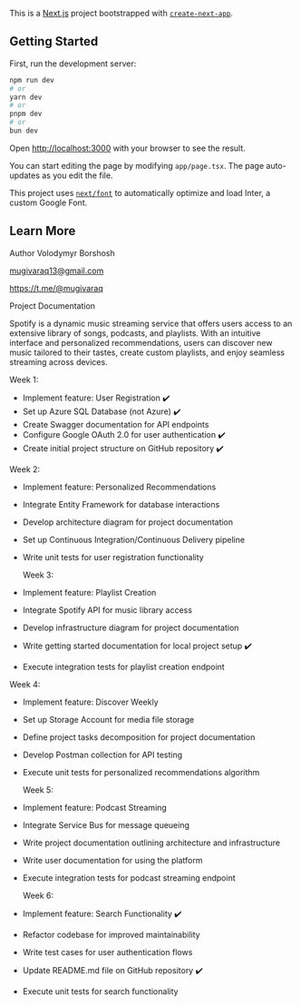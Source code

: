 This is a [Next.js](https://nextjs.org/) project bootstrapped with [`create-next-app`](https://github.com/vercel/next.js/tree/canary/packages/create-next-app).

## Getting Started

First, run the development server:

```bash
npm run dev
# or
yarn dev
# or
pnpm dev
# or
bun dev
```

Open [http://localhost:3000](http://localhost:3000) with your browser to see the result.

You can start editing the page by modifying `app/page.tsx`. The page auto-updates as you edit the file.

This project uses [`next/font`](https://nextjs.org/docs/basic-features/font-optimization) to automatically optimize and load Inter, a custom Google Font.

## Learn More

Author
Volodymyr Borshosh

mugivaraq13@gmail.com

https://t.me/@mugivaraq


Project Documentation

Spotify is a dynamic music streaming service that offers users access to an extensive library of songs, podcasts, and playlists. With an intuitive interface and personalized recommendations, users can discover new music tailored to their tastes, create custom playlists, and enjoy seamless streaming across devices. 

Week 1: 

- Implement feature: User Registration ✔️
- Set up Azure SQL Database (not Azure) ✔️
- Create Swagger documentation for API endpoints 
- Configure Google OAuth 2.0 for user authentication ✔️
- Create initial project structure on GitHub repository ✔️

Week 2: 

- Implement feature: Personalized Recommendations 
- Integrate Entity Framework for database interactions 
- Develop architecture diagram for project documentation 
- Set up Continuous Integration/Continuous Delivery pipeline 
- Write unit tests for user registration functionality

  Week 3: 

- Implement feature: Playlist Creation 
- Integrate Spotify API for music library access 
- Develop infrastructure diagram for project documentation 
- Write getting started documentation for local project setup ✔️
- Execute integration tests for playlist creation endpoint 

Week 4: 

- Implement feature: Discover Weekly
- Set up Storage Account for media file storage 
- Define project tasks decomposition for project documentation 
- Develop Postman collection for API testing 
- Execute unit tests for personalized recommendations algorithm

  Week 5: 

- Implement feature: Podcast Streaming 
- Integrate Service Bus for message queueing 
- Write project documentation outlining architecture and infrastructure 
- Write user documentation for using the platform 
- Execute integration tests for podcast streaming endpoint

  Week 6: 

- Implement feature: Search Functionality ✔️
- Refactor codebase for improved maintainability 
- Write test cases for user authentication flows 
- Update README.md file on GitHub repository ✔️
- Execute unit tests for search functionality 
